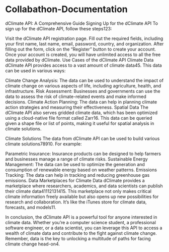 # Collabathon-Documentation

dClimate API: A Comprehensive Guide
Signing Up for the dClimate API
To sign up for the dClimate API, follow these steps123:

Visit the dClimate API registration page.
Fill out the required fields, including your first name, last name, email, password, country, and organization.
After filling out the form, click on the “Register” button to create your account.
Once your account is created, you will have unlimited access to all the free data provided by dClimate.
Use Cases of the dClimate API
Climate Data
dClimate API provides access to a vast amount of climate data45. This data can be used in various ways:

Climate Change Analysis: The data can be used to understand the impact of climate change on various aspects of life, including agriculture, health, and infrastructure.
Risk Assessment: Businesses and governments can use the data to assess the risk of climate-related events and make informed decisions.
Climate Action Planning: The data can help in planning climate action strategies and measuring their effectiveness.
Spatial Data
The dClimate API also serves gridded climate data, which has been optimized using a cloud-native file format called Zarr16. This data can be queried given a shape file or list of points, making it useful for spatial analysis in climate solutions.

Climate Solutions
The data from dClimate API can be used to build various climate solutions78910. For example:

Parametric Insurance: Insurance products can be designed to help farmers and businesses manage a range of climate risks.
Sustainable Energy Management: The data can be used to optimize the generation and consumption of renewable energy based on weather patterns.
Emissions Tracking: The data can help in tracking and reducing greenhouse gas emissions.
Data Marketplaces for Climate Data
dClimate provides a marketplace where researchers, academics, and data scientists can publish their climate data41112131415. This marketplace not only makes critical climate information freely available but also opens up new possibilities for research and collaboration. It’s like the iTunes store for climate data, forecasts, and models11.

In conclusion, the dClimate API is a powerful tool for anyone interested in climate data. Whether you’re a computer science student, a professional software engineer, or a data scientist, you can leverage this API to access a wealth of climate data and contribute to the fight against climate change. Remember, data is the key to unlocking a multitude of paths for facing climate change head-on4.
